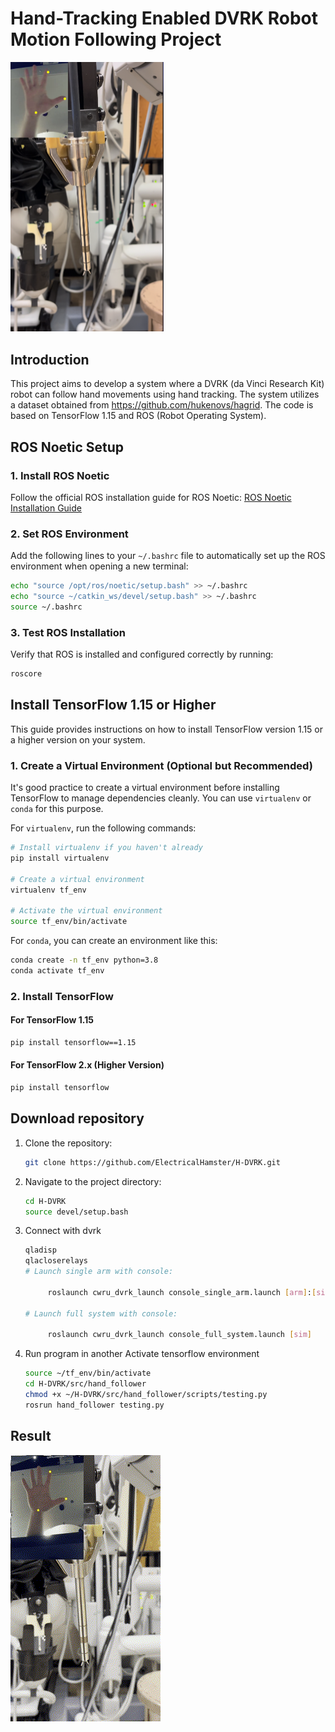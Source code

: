 # Hand-Tracking Enabled DVRK Robot Motion Following Project

<img src="./images/Schematic_drawing.png" alt="Schematic_drawing" style="zoom:50%;" />

## Introduction
This project aims to develop a system where a DVRK (da Vinci Research Kit) robot can follow hand movements using hand tracking. The system utilizes a dataset obtained from https://github.com/hukenovs/hagrid. The code is based on TensorFlow 1.15 and ROS (Robot Operating System).

## ROS Noetic Setup

### 1. Install ROS Noetic
Follow the official ROS installation guide for ROS Noetic: [ROS Noetic Installation Guide](http://wiki.ros.org/noetic/Installation)


### 2. Set ROS Environment
Add the following lines to your `~/.bashrc` file to automatically set up the ROS environment when opening a new terminal:
```bash
echo "source /opt/ros/noetic/setup.bash" >> ~/.bashrc
echo "source ~/catkin_ws/devel/setup.bash" >> ~/.bashrc
source ~/.bashrc
```

### 3. Test ROS Installation
Verify that ROS is installed and configured correctly by running:
```bash
roscore
```

## Install TensorFlow 1.15 or Higher

This guide provides instructions on how to install TensorFlow version 1.15 or a higher version on your system.

### 1. Create a Virtual Environment (Optional but Recommended)

It's good practice to create a virtual environment before installing TensorFlow to manage dependencies cleanly. You can use `virtualenv` or `conda` for this purpose.

For `virtualenv`, run the following commands:

```bash
# Install virtualenv if you haven't already
pip install virtualenv

# Create a virtual environment
virtualenv tf_env

# Activate the virtual environment
source tf_env/bin/activate
```

For `conda`, you can create an environment like this:

```bash
conda create -n tf_env python=3.8
conda activate tf_env
```

### 2. Install TensorFlow

#### For TensorFlow 1.15

```bash
pip install tensorflow==1.15
```

#### For TensorFlow 2.x (Higher Version)

```bash
pip install tensorflow
```

## Download repository
1. Clone the repository:
   ```bash
   git clone https://github.com/ElectricalHamster/H-DVRK.git
   ```
2. Navigate to the project directory:
   ```bash
   cd H-DVRK
   source devel/setup.bash
   ```
3. Connect with dvrk 
   ```bash
   qladisp
   qlacloserelays
   # Launch single arm with console:
   
   		roslaunch cwru_dvrk_launch console_single_arm.launch [arm]:[sim]
   
   # Launch full system with console:
   
   		roslaunch cwru_dvrk_launch console_full_system.launch [sim]
   
   ```
4. Run program in another
	Activate tensorflow environment
   ```bash
   source ~/tf_env/bin/activate
   cd H-DVRK/src/hand_follower
   chmod +x ~/H-DVRK/src/hand_follower/scripts/testing.py
   rosrun hand_follower testing.py
   ```
   
## Result

![](./images/results.gif)